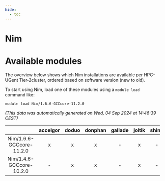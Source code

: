 ```yaml
---
hide:
  - toc
---
```


Nim
===

# Available modules


The overview below shows which Nim installations are available per HPC-UGent Tier-2cluster, ordered based on software version (new to old).

To start using Nim, load one of these modules using a `module load` command like:

```shell
module load Nim/1.6.6-GCCcore-11.2.0
```

*(This data was automatically generated on Wed, 04 Sep 2024 at 14:46:39 CEST)*  

| |accelgor|doduo|donphan|gallade|joltik|shinx|skitty|
| :---: | :---: | :---: | :---: | :---: | :---: | :---: | :---: |
|Nim/1.6.6-GCCcore-11.2.0|x|x|x|-|x|-|x|
|Nim/1.4.6-GCCcore-10.2.0|-|x|x|-|x|-|x|
